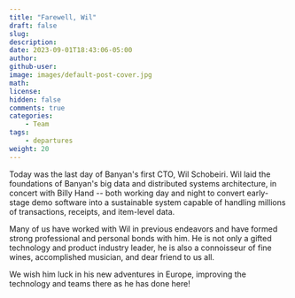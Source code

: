 ```yaml
---
title: "Farewell, Wil"
draft: false
slug:
description:
date: 2023-09-01T18:43:06-05:00
author:
github-user:
image: images/default-post-cover.jpg
math:
license:
hidden: false
comments: true
categories:
    - Team
tags:
    - departures
weight: 20
---
```

Today was the last day of Banyan's first CTO, Wil Schobeiri. Wil laid the foundations of Banyan's big data and distributed systems architecture, in concert with Billy Hand -- both working day and night to convert early-stage demo software into a sustainable system capable of handling millions of transactions, receipts, and item-level data.

Many of us have worked with Wil in previous endeavors and have formed strong professional and personal bonds with him. He is not only a gifted technology and product industry leader, he is also a connoisseur of fine wines, accomplished musician, and dear friend to us all.

We wish him luck in his new adventures in Europe, improving the technology and teams there as he has done here!

